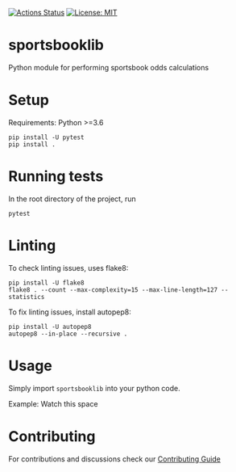 [![Actions Status](https://github.com/carlzoo/sportsbooklib/workflows/build/badge.svg)](https://github.com/carlzoo/sportsbooklib/actions)
[![License: MIT](https://img.shields.io/badge/License-MIT-yellow.svg)](https://opensource.org/licenses/MIT)

# sportsbooklib
Python module for performing sportsbook odds calculations

# Setup

Requirements: Python >=3.6

```
pip install -U pytest 
pip install .
```

# Running tests
In the root directory of the project, run
```
pytest
```

# Linting
To check linting issues, uses flake8:
```
pip install -U flake8
flake8 . --count --max-complexity=15 --max-line-length=127 --statistics
```

To fix linting issues, install autopep8:
```
pip install -U autopep8
autopep8 --in-place --recursive .
```

# Usage
Simply import ```sportsbooklib``` into your python code.

Example: Watch this space


# Contributing

For contributions and discussions check our [Contributing Guide](https://github.com/carlzoo/sportsbooklib/blob/main/CONTRIBUTING.md)
